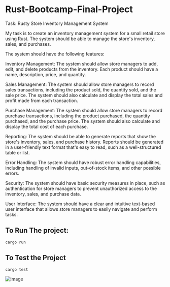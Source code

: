 # Rust-Bootcamp-Final-Project

Task: Rusty Store Inventory Management System


My task is to create an inventory management system for a small retail store using Rust. The system should be able to manage the store's inventory, sales, and purchases.


The system should have the following features:


Inventory Management: The system should allow store managers to add, edit, and delete products from the inventory. Each product should have a name, description, price, and quantity.


Sales Management: The system should allow store managers to record sales transactions, including the product sold, the quantity sold, and the sale price. The system should also calculate and display the total sales and profit made from each transaction.


Purchase Management: The system should allow store managers to record purchase transactions, including the product purchased, the quantity purchased, and the purchase price. The system should also calculate and display the total cost of each purchase.


Reporting: The system should be able to generate reports that show the store's inventory, sales, and purchase history. Reports should be generated in a user-friendly text format that's easy to read, such as a well-structured table or list.


Error Handling: The system should have robust error handling capabilities, including handling of invalid inputs, out-of-stock items, and other possible errors.


Security: The system should have basic security measures in place, such as authentication for store managers to prevent unauthorized access to the inventory, sales, and purchase data.


User Interface: The system should have a clear and intuitive text-based user interface that allows store managers to easily navigate and perform tasks.




## To Run The project: 
```
cargo run
```

## To Test the Project
```
cargo test
```

![image](https://github.com/SachinCoder1/Rust-Bootcamp-Final-Project/assets/98685642/828411e9-3244-4dd0-a9e0-06744ebd9e30)

